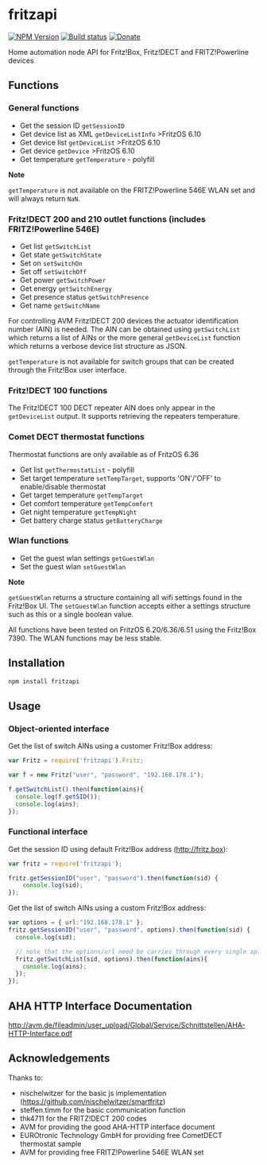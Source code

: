 # fritzapi
[![NPM Version](https://img.shields.io/npm/v/fritzapi.svg)](https://www.npmjs.com/package/fritzapi)
[![Build status](https://travis-ci.org/andig/fritzapi.svg?branch=master)](https://travis-ci.org/andig/fritzapi)
[![Donate](https://img.shields.io/badge/Donate-PayPal-green.svg)](https://www.paypal.com/cgi-bin/webscr?cmd=_s-xclick&hosted_button_id=HWZTN5AU8LSUC)

Home automation node API for Fritz!Box, Fritz!DECT and FRITZ!Powerline devices


## Functions

### General functions

- Get the session ID `getSessionID`
- Get device list as XML `getDeviceListInfo` >FritzOS 6.10
- Get device list `getDeviceList` >FritzOS 6.10
- Get device `getDevice` >FritzOS 6.10
- Get temperature `getTemperature` - polyfill

**Note**

`getTemperature` is not available on the FRITZ!Powerline 546E WLAN set and will always return `NaN`.

### Fritz!DECT 200 and 210 outlet functions (includes FRITZ!Powerline 546E)

- Get list `getSwitchList`
- Get state `getSwitchState`
- Set on `setSwitchOn`
- Set off `setSwitchOff`
- Get power `getSwitchPower`
- Get energy `getSwitchEnergy`
- Get presence status `getSwitchPresence`
- Get name `getSwitchName`

For controlling AVM Fritz!DECT 200 devices the actuator identification number (AIN) is needed. The AIN can be obtained using `getSwitchList` which returns a list of AINs or the more general `getDeviceList` function which returns a verbose device list structure as JSON.

`getTemperature` is not available for switch groups that can be created through the Fritz!Box user interface.

### Fritz!DECT 100 functions

The Fritz!DECT 100 DECT repeater AIN does only appear in the `getDeviceList` output. It supports retrieving the repeaters temperature.

### Comet DECT thermostat functions

Thermostat functions are only available as of FritzOS 6.36

- Get list `getThermostatList` - polyfill
- Set target temperature `setTempTarget`, supports 'ON'/'OFF' to enable/disable thermostat
- Get target temperature `getTempTarget`
- Get comfort temperature `getTempComfort`
- Get night temperature `getTempNight`
- Get battery charge status `getBatteryCharge`


### Wlan functions

- Get the guest wlan settings `getGuestWlan`
- Set the guest wlan `setGuestWlan`

**Note**

`getGuestWlan` returns a structure containing all wifi settings found in the Fritz!Box UI. The `setGuestWlan` function accepts either a settings structure such as this or a single boolean value.

All functions have been tested on FritzOS 6.20/6.36/6.51 using the Fritz!Box 7390. The WLAN functions may be less stable.


## Installation

```bash
npm install fritzapi
```


## Usage

### Object-oriented interface

Get the list of switch AINs using a customer Fritz!Box address:
```js
var Fritz = require('fritzapi').Fritz;

var f = new Fritz("user", "password", "192.168.178.1");

f.getSwitchList().then(function(ains){
  console.log(f.getSID());
  console.log(ains);
});
```

### Functional interface

Get the session ID using default Fritz!Box address (http://fritz.box):
```js
var fritz = require('fritzapi');

fritz.getSessionID("user", "password").then(function(sid) {
    console.log(sid);
});
```

Get the list of switch AINs using a custom Fritz!Box address:
```js
var options = { url:"192.168.178.1" };
fritz.getSessionID("user", "password", options).then(function(sid) {
  console.log(sid);

  // note that the options/url need be carries through every single api call
  fritz.getSwitchList(sid, options).then(function(ains){
    console.log(ains);
  });
});
```


## AHA HTTP Interface Documentation

http://avm.de/fileadmin/user_upload/Global/Service/Schnittstellen/AHA-HTTP-Interface.pdf


## Acknowledgements

Thanks to:

* nischelwitzer for the basic js implementation (https://github.com/nischelwitzer/smartfritz)
* steffen.timm for the basic communication function
* thk4711 for the FRITZ!DECT 200 codes
* AVM for providing the good AHA-HTTP interface document
* EUROtronic Technology GmbH for providing free CometDECT thermostat sample
* AVM for providing free FRITZ!Powerline 546E WLAN set
